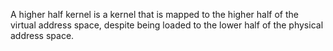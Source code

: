 A higher half kernel is a kernel that is mapped to the higher half of the virtual address space, despite being loaded to the lower half of the physical address space.